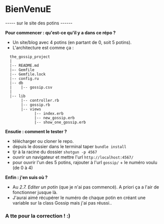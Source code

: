 # BienVenuE
----- sur le site des potins ------

**Pour commencer : qu'est-ce qu'il y a dans ce répo ?**
  - Un site/blog avec 4 potins (en partant de 0, soit 5 potins).
  - L'architecture est comme ça :

```
  the_gossip_project
  |
  |-- README.md
  |–- Gemfile
  |-- Gemfile.lock
  |-- config.ru
  |-- db
  |    |-- gossip.csv
  |
  |-- lib
       |-- controller.rb
       |-- gossip.rb
       |-- views
             |-- index.erb
             |-- new_gossip.erb
             |-- show_one_gossip.erb
```
**Ensutie : comment le tester ?**
 - télécharger ou cloner le repo.
 - depuis le dossier dans le terminal taper `bundle install`
 - tjr à la racine du dossier `shotgun -p 4567`
 - ouvrir un navigateur et mettre l'url `http://localhost:4567/`
 - pour ouvrir l'un des 5 potins, rajouter à l'url `gossip/` + le numéro voulu (de 0 à 4)

**Enfin : j'en suis où ?**
 - Au *2.7. Editer un potin* (que je n'ai pas commencé). A priori ça a l'air de fonctionner jusque là.
 - J'aurai aimé récupérer le numéro de chaque potin en créant une variable sur la class Gossip mais j'ai pas réussi.. 


### A tte pour la correction ! :)
